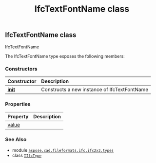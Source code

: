 ﻿---
title: IfcTextFontName class
second_title: Aspose.CAD for Python via .NET API References
description: 
type: docs
weight: 1410
url: /python-net/aspose.cad.fileformats.ifc.ifc2x3.types/ifctextfontname/
is_root: false
---

## IfcTextFontName class

IfcTextFontName



The IfcTextFontName type exposes the following members:

### Constructors
| Constructor | Description |
| :- | :- |
| [__init__](/cad/python-net/aspose.cad.fileformats.ifc.ifc2x3.types/ifctextfontname/__init__/#) | Constructs a new instance of IfcTextFontName |


### Properties
| Property | Description |
| :- | :- |
| [value](/cad/python-net/aspose.cad.fileformats.ifc.ifc2x3.types/ifctextfontname/value) |  |



### See Also
* module [`aspose.cad.fileformats.ifc.ifc2x3.types`](..)
* class [`IIfcType`](/cad/python-net/aspose.cad.fileformats.ifc/iifctype)
